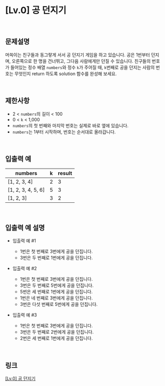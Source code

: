 # [Lv.0] 공 던지기

<br>

## 문제설명
머쓱이는 친구들과 동그랗게 서서 공 던지기 게임을 하고 있습니다. 공은 1번부터 던지며, 오른쪽으로 한 명을 건너뛰고, 그다음 사람에게만 던질 수 있습니다. 친구들의 번호가 들어있는 정수 배열 `numbers`와 정수 `k`가 주어질 때, `k`번째로 공을 던지는 사람의 번호는 무엇인지 return 하도록 solution 함수를 완성해 보세요.

<br>

## 제한사항
- 2 < `numbers`의 길이 < 100
- 0 < `k` < 1,000
- `numbers`의 첫 번째와 마지막 번호는 실제로 바로 옆에 있습니다.
- `numbers`는 1부터 시작하며, 번호는 순서대로 올라갑니다.

<br>

## 입출력 예
| numbers | k | result |
|---|---|---|
| [1, 2, 3, 4] | 2 | 3 |
| [1, 2, 3, 4, 5, 6] | 5 | 3 |
| [1, 2, 3] | 3 | 2 |

<br>

## 입출력 예 설명
- 입출력 예 #1
    - 1번은 첫 번째로 3번에게 공을 던집니다.
    - 3번은 두 번째로 1번에게 공을 던집니다.

- 입출력 예 #2
    - 1번은 첫 번째로 3번에게 공을 던집니다.
    - 3번은 두 번째로 5번에게 공을 던집니다.
    - 5번은 세 번째로 1번에게 공을 던집니다.
    - 1번은 네 번째로 3번에게 공을 던집니다.
    - 3번은 다섯 번째로 5번에게 공을 던집니다.

- 입출력 예 #3
    - 1번은 첫 번째로 3번에게 공을 던집니다.
    - 3번은 두 번째로 2번에게 공을 던집니다.
    - 2번은 세 번째로 1번에게 공을 던집니다.

<br>

## 링크
[[Lv.0] 공 던지기](https://school.programmers.co.kr/learn/courses/30/lessons/120843)
